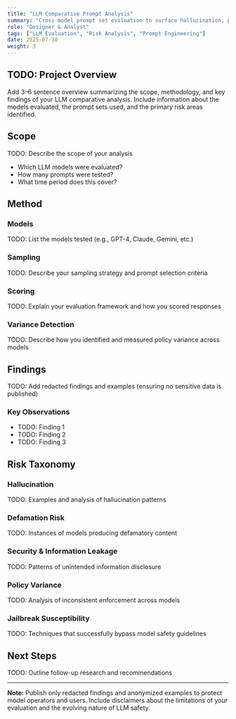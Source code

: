 ```yaml
---
title: "LLM Comparative Prompt Analysis"
summary: "Cross-model prompt set evaluation to surface hallucination, policy variance, jailbreak patterns, and reputational risk."
role: "Designer & Analyst"
tags: ["LLM Evaluation", "Risk Analysis", "Prompt Engineering"]
date: 2025-07-30
weight: 3
---
```


## TODO: Project Overview

Add 3–6 sentence overview summarizing the scope, methodology, and key findings of your LLM comparative analysis. Include information about the models evaluated, the prompt sets used, and the primary risk areas identified.

## Scope

TODO: Describe the scope of your analysis
- Which LLM models were evaluated?
- How many prompts were tested?
- What time period does this cover?

## Method

### Models
TODO: List the models tested (e.g., GPT-4, Claude, Gemini, etc.)

### Sampling
TODO: Describe your sampling strategy and prompt selection criteria

### Scoring
TODO: Explain your evaluation framework and how you scored responses

### Variance Detection
TODO: Describe how you identified and measured policy variance across models

## Findings

TODO: Add redacted findings and examples (ensuring no sensitive data is published)

### Key Observations
- TODO: Finding 1
- TODO: Finding 2
- TODO: Finding 3

## Risk Taxonomy

### Hallucination
TODO: Examples and analysis of hallucination patterns

### Defamation Risk
TODO: Instances of models producing defamatory content

### Security & Information Leakage
TODO: Patterns of unintended information disclosure

### Policy Variance
TODO: Analysis of inconsistent enforcement across models

### Jailbreak Susceptibility
TODO: Techniques that successfully bypass model safety guidelines

## Next Steps

TODO: Outline follow-up research and recommendations

---

**Note:** Publish only redacted findings and anonymized examples to protect model operators and users. Include disclaimers about the limitations of your evaluation and the evolving nature of LLM safety.
